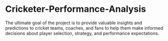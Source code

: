 # Cricketer-Performance-Analysis
The ultimate goal of the project is to provide valuable insights and predictions to cricket teams, coaches, and fans to help them make informed decisions about player selection, strategy, and performance expectations.
